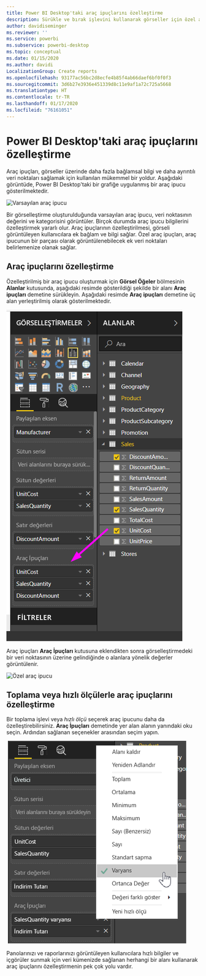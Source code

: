 ```yaml
---
title: Power BI Desktop'taki araç ipuçlarını özelleştirme
description: Sürükle ve bırak işlevini kullanarak görseller için özel araç ipuçları oluşturma
author: davidiseminger
ms.reviewer: ''
ms.service: powerbi
ms.subservice: powerbi-desktop
ms.topic: conceptual
ms.date: 01/15/2020
ms.author: davidi
LocalizationGroup: Create reports
ms.openlocfilehash: 93177ac56bc2d8ecfe4b85f4ab66daef6bf0f0f3
ms.sourcegitcommit: 3d6b27e3936e451339d8c11e9af1a72c725a5668
ms.translationtype: HT
ms.contentlocale: tr-TR
ms.lasthandoff: 01/17/2020
ms.locfileid: "76161051"
---
```

# <a name="customize-tooltips-in-power-bi-desktop"></a>Power BI Desktop'taki araç ipuçlarını özelleştirme

Araç ipuçları, görseller üzerinde daha fazla bağlamsal bilgi ve daha ayrıntılı veri noktaları sağlamak için kullanılan mükemmel bir yoldur. Aşağıdaki görüntüde, Power BI Desktop'taki bir grafiğe uygulanmış bir araç ipucu gösterilmektedir.

![Varsayılan araç ipucu](media/desktop-custom-tooltips/custom-tooltips-1.png)

Bir görselleştirme oluşturulduğunda varsayılan araç ipucu, veri noktasının değerini ve kategorisini görüntüler. Birçok durumda araç ipucu bilgilerini özelleştirmek yararlı olur. Araç ipuçlarının özelleştirilmesi, görseli görüntüleyen kullanıcılara ek bağlam ve bilgi sağlar. Özel araç ipuçları, araç ipucunun bir parçası olarak görüntülenebilecek ek veri noktaları belirlemenize olanak sağlar.

## <a name="how-to-customize-tooltips"></a>Araç ipuçlarını özelleştirme

Özelleştirilmiş bir araç ipucu oluşturmak için **Görsel Öğeler** bölmesinin **Alanlar** kutusunda, aşağıdaki resimde gösterildiği şekilde bir alanı **Araç ipuçları** demetine sürükleyin. Aşağıdaki resimde **Araç ipuçları** demetine üç alan yerleştirilmiş olarak gösterilmektedir.

![Araç ipucu alanları ekleme](media/desktop-custom-tooltips/custom-tooltips-2.png)

Araç ipuçları **Araç İpuçları** kutusuna eklendikten sonra görselleştirmedeki bir veri noktasının üzerine gelindiğinde o alanlara yönelik değerler görüntülenir.

![Özel araç ipucu](media/desktop-custom-tooltips/custom-tooltips-3.png)

## <a name="customizing-tooltips-with-aggregation-or-quick-measures"></a>Toplama veya hızlı ölçülerle araç ipuçlarını özelleştirme

Bir toplama işlevi veya *hızlı ölçü* seçerek araç ipucunu daha da özelleştirebilirsiniz. **Araç İpuçları** demetinde yer alan alanın yanındaki oku seçin. Ardından sağlanan seçenekler arasından seçim yapın.

![Hızlı ölçü ile araç ipucu](media/desktop-custom-tooltips/custom-tooltips-4.png)

Panolarınızı ve raporlarınızı görüntüleyen kullanıcılara hızlı bilgiler ve içgörüler sunmak için veri kümenizde sağlanan herhangi bir alanı kullanarak araç ipuçlarını özelleştirmenin pek çok yolu vardır.
